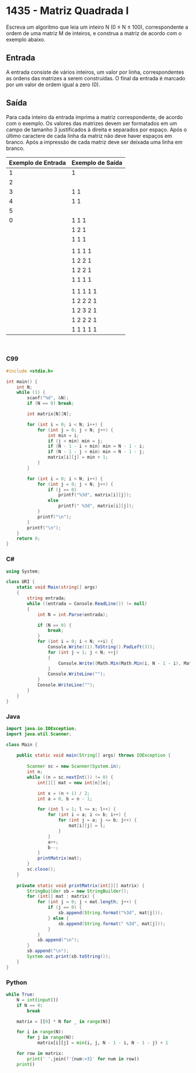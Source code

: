 # 1435 - Matriz Quadrada I

Escreva um algoritmo que leia um inteiro N (0 ≤ N ≤ 100), correspondente a ordem de uma matriz M de inteiros, e construa a matriz de acordo com o exemplo abaixo.

## Entrada

A entrada consiste de vários inteiros, um valor por linha, correspondentes as ordens das matrizes a serem construídas. O final da entrada é marcado por um valor de ordem igual a zero (0).

## Saída

Para cada inteiro da entrada imprima a matriz correspondente, de acordo com o exemplo. Os valores das matrizes devem ser formatados em um campo de tamanho 3 justificados à direita e separados por espaço. Após o último caractere de cada linha da matriz não deve haver espaços em branco. Após a impressão de cada matriz deve ser deixada uma linha em branco.

| Exemplo de Entrada | Exemplo de Saída |
|--------------------|-------------------|
| 1                  |   1               |
| 2                  |                   |
| 3                  |   1   1           |
| 4                  |   1   1           |
| 5                  |                   |
| 0                  |   1   1   1       |
|                    |   1   2   1       |
|                    |   1   1   1       |
|                    |                   |
|                    |   1   1   1   1   |
|                    |   1   2   2   1   |
|                    |   1   2   2   1   |
|                    |   1   1   1   1   |
|                    |                   |
|                    |   1   1   1   1   1 |
|                    |   1   2   2   2   1 |
|                    |   1   2   3   2   1 |
|                    |   1   2   2   2   1 |
|                    |   1   1   1   1   1 |

&nbsp;

### C99

```c
#include <stdio.h>

int main() {
    int N;
    while (1) {
        scanf("%d", &N);
        if (N == 0) break;

        int matrix[N][N];

        for (int i = 0; i < N; i++) {
            for (int j = 0; j < N; j++) {
                int min = i;
                if (j < min) min = j;
                if (N - 1 - i < min) min = N - 1 - i;
                if (N - 1 - j < min) min = N - 1 - j;
                matrix[i][j] = min + 1;
            }
        }

        for (int i = 0; i < N; i++) {
            for (int j = 0; j < N; j++) {
                if (j == 0)
                    printf("%3d", matrix[i][j]);
                else
                    printf(" %3d", matrix[i][j]);
            }
            printf("\n");
        }
        printf("\n");
    }
    return 0;
}
```

### C#

```cs
using System; 

class URI {
    static void Main(string[] args)
    {
        string entrada;
        while ((entrada = Console.ReadLine()) != null)
        {
            int N = int.Parse(entrada);

            if (N == 0) {
                break;
            }
            for (int i = 0; i < N; ++i) {
                Console.Write((1).ToString().PadLeft(3));
                for (int j = 1; j < N; ++j)
                {
                    Console.Write((Math.Min(Math.Min(i, N - 1 - i), Math.Min(j, N - 1 - j)) + 1).ToString().PadLeft(4));
                }
                Console.WriteLine("");
            }
            Console.WriteLine("");
        }
    }   
}
```

### Java

```java
import java.io.IOException;
import java.util.Scanner;

class Main {
 
    public static void main(String[] args) throws IOException {
 
        Scanner sc = new Scanner(System.in);
        int n;
        while ((n = sc.nextInt()) != 0) {
            int[][] mat = new int[n][n];

            int x = (n + 1) / 2;
            int a = 0, b = n - 1;

            for (int l = 1; l <= x; l++) {
                for (int i = a; i <= b; i++) {
                    for (int j = a; j <= b; j++) {
                        mat[i][j] = l;
                    }
                }
                a++;
                b--;
            }
            printMatrix(mat);
        }
        sc.close();
    }
    
    private static void printMatrix(int[][] matrix) {
        StringBuilder sb = new StringBuilder();
        for (int[] mat : matrix) {
            for (int j = 0; j < mat.length; j++) {
                if (j == 0) {
                    sb.append(String.format("%3d", mat[j]));
                } else {
                    sb.append(String.format(" %3d", mat[j]));
                }
            }
            sb.append("\n");
        }
        sb.append("\n");
        System.out.print(sb.toString());
    }
}
```

### Python

```python
while True:
    N = int(input())
    if N == 0:
        break

    matrix = [[0] * N for _ in range(N)]

    for i in range(N):
        for j in range(N):
            matrix[i][j] = min(i, j, N - 1 - i, N - 1 - j) + 1

    for row in matrix:
        print(' '.join(f'{num:>3}' for num in row))
    print()
```
